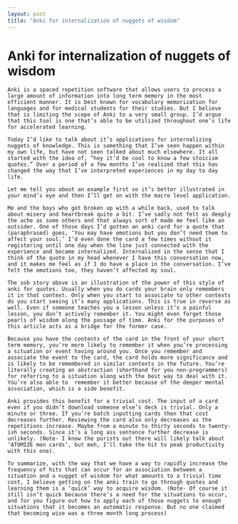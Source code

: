 ```yaml
---
layout: post
title: "Anki for internalization of nuggets of wisdom"
---
```



# Anki for internalization of nuggets of wisdom

	Anki is a spaced repetition software that allows users to process a large amount of information into long term memory in the most efficient manner. It is best known for vocabulary memorization for languages and for medical students for their studies. But I believe that is limiting the scope of Anki to a very small group. I’d argue that this tool is one that’s able to be utilized throughout one’s life for accelerated learning.

	Today I’d like to talk about it’s applications for internalizing nuggets of knowledge. This is something that I’ve seen happen within my own life, but have not seen talked about much elsewhere. It all started with the idea of, “hey it’d be cool to know a few stoicism quotes.” Over a period of a few months I’ve realized that this has changed the way that I’ve interpreted experiences in my day to day life.

	Let me tell you about an example first so it’s better illustrated in your mind’s eye and then I’ll get on with the macro level application.

	Me and the boys who got broken up with a while back, used to talk about misery and heartbreak quite a bit. I’ve sadly not felt as deeply the ache as some others and that always sort of made me feel like an outsider. One of those days I’d gotten an anki card for a quote that (paraphrased) goes, ‘You may have emotions but you don’t need them to affect your soul.’ I’d even done the card a few times without it registering until one day when the line just connected with the experience and became internalized. Internalized in the sense that I think of the quote in my head whenever I have this conversation now, and it makes me feel as if I do have a place in the conversation. I’ve felt the emotions too, they haven’t affected my soul.

	The sob story above is an illustration of the power of this style of anki for quotes. Usually when you do cards your brain only remembers it in that context. Only when you start to associate to other contexts do you start seeing it’s many applications. This is true in reverse as well. Even if someone teaches you a lesson unless it’s a painful lesson, you don’t actively remember it. You might even forget those pearls of wisdom along the passage of time. Anki for the purposes of this article acts as a bridge for the former case. 
	
	Because you have the contents of the card in the front of your short term memory, you’re more likely to remember it when you’re processing a situation or event having around you. Once you remember and associate the event to the card, the card holds more significance and is likely to be remembered in similar contexts in the future. You’re literally creating an abstraction (shorthand for you non-programmers) for referring to a situation along with the best way to deal with it. You’re also able to	 remember it better because of the deeper mental association, which is a side benefit. 

	Anki provides this benefit for a trivial cost. The input of a card even if you didn’t download someone else’s deck is trivial. Only a minute or three. If you’re batch inputting cards then that cost decreases further. Reviewing the card also only decreases as the repetitions increase. Maybe from a minute to thirty seconds to twenty-ish seconds. Since it’s a long ass sentence further decrease is unlikely. (Note- I know the purists out there will likely talk about ‘ATOMIZE mon cards’, but meh, I’ll take the hit to peak productivity with this one).

	To summarize, with the way that we have a way to rapidly increase the frequency of hits that can occur for an association between a situation and a nugget of wisdom for what amounts to a trivial time cost, I believe getting on the anki train to go through quotes and learning them is a ‘quick’ way to acquire wisdom. (Note- Of course it still isn’t quick because there’s a need for the situations to occur, and for you figure out how to apply each of those nuggets to enough situations that it becomes an automatic response. But no one claimed that becoming wise was a three month long process) 
	
	

